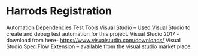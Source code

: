 # Harrods Registration

Automation Dependencies
Test Tools
Visual Studio –  Used Visual Studio to create and debug test automation for this project.
Visual Studio 2017 - download from here- https://www.visualstudio.com/downloads/
Visual Studio Spec Flow Extension – available from the visual studio market place. 

